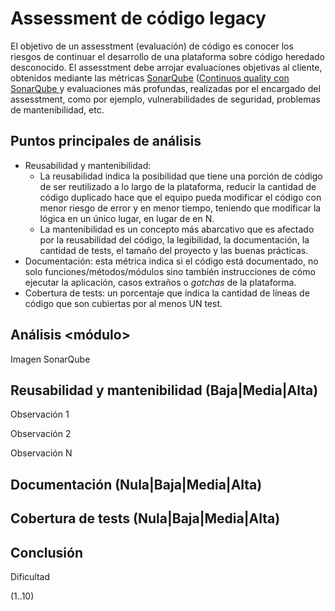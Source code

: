 <!-- TITLE: Assesstment de codigo legacy -->
<!-- SUBTITLE: ¿Cómo se realiza y para qué lo utilizamos? -->

# Assessment de código legacy
El objetivo de un assesstment (evaluación) de código es conocer los riesgos de continuar el desarrollo de una plataforma sobre código heredado desconocido. El assesstment debe arrojar evaluaciones objetivas al cliente, obtenidos mediante las métricas [SonarQube](https://www.sonarqube.org/) ([Continuos quality con SonarQube
](https://forum.ubykuo.com/continuos-quality-con-sonarqube/) y evaluaciones más profundas, realizadas por el encargado del assesstment, como por ejemplo, vulnerabilidades de seguridad, problemas de mantenibilidad, etc.

## Puntos principales de análisis
* Reusabilidad y mantenibilidad:
	* La reusabilidad indica la posibilidad que tiene una porción de código de ser reutilizado a lo largo de la plataforma, reducir la cantidad de código duplicado hace que el equipo pueda modificar el código con menor riesgo de error y en menor tiempo, teniendo que modificar la lógica en un único lugar, en lugar de en N.
  * La mantenibilidad es un concepto más abarcativo  que es afectado por la reusabilidad del código, la legibilidad, la documentación, la cantidad de tests, el tamaño del proyecto y las buenas prácticas.
* Documentación: esta métrica indica si el código está documentado, no solo funciones/métodos/módulos sino también instrucciones de cómo ejecutar la aplicación, casos extraños o _gotchas_ de la plataforma.
* Cobertura de tests: un porcentaje que indica la cantidad de líneas de código que son cubiertas por al menos UN test.

## Análisis &lt;módulo&gt;

Imagen SonarQube

## Reusabilidad y mantenibilidad (Baja|Media|Alta)

Observación 1

Observación 2

Observación N

## Documentación (Nula|Baja|Media|Alta)

## Cobertura de tests (Nula|Baja|Media|Alta)

## Conclusión

Dificultad

(1..10)